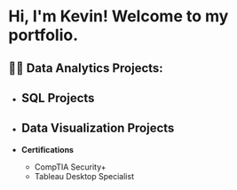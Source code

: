 <h1>Hi, I'm Kevin! Welcome to my portfolio.</h1>

<h2>👨‍💻 Data Analytics Projects:</h2>

- <b>SQL Projects</b>
  - 
 
- <b>Data Visualization Projects</b>
  - 
    
- <b>Certifications</b>
  - CompTIA Security+
  - Tableau Desktop Specialist






